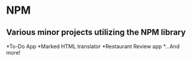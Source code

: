 # NPM
## Various minor projects utilizing the NPM library
*To-Do App
*Marked HTML translator
*Restaurant Review app
*...And more!
